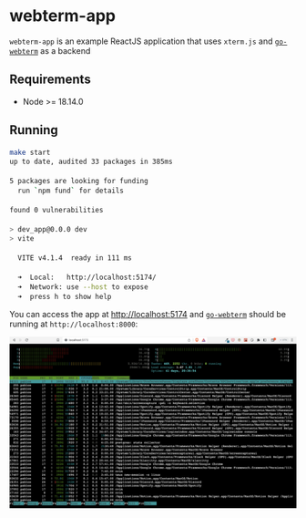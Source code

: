 # webterm-app

`webterm-app` is an example ReactJS application that uses `xterm.js` and [`go-webterm`](https://github.com/pabloxio/go-webterm) as a backend

## Requirements

- Node >= 18.14.0

## Running

```bash
make start
up to date, audited 33 packages in 385ms

5 packages are looking for funding
  run `npm fund` for details

found 0 vulnerabilities

> dev_app@0.0.0 dev
> vite

  VITE v4.1.4  ready in 111 ms

  ➜  Local:   http://localhost:5174/
  ➜  Network: use --host to expose
  ➜  press h to show help
```

You can access the app at [http://localhost:5174](http://localhost:5174) and [`go-webterm`](https://github.com/pabloxio/go-webterm) should be running at `http://localhost:8000`:

![screenshoot](webterm.png)
